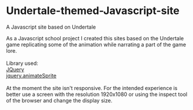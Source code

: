 # Undertale-themed-Javascript-site
A Javascript site based on Undertale

As a Javascript school project I created this sites based on the Undertale game replicating some of the animation while narrating a part of the game lore.<br><br>
Library used:<br>
<a href="https://jquery.com/">JQuery</a><br>
<a href="https://blaiprat.github.io/jquery.animateSprite/">jquery.animateSprite</a><br><br>
At the moment the site isn't responsive. For the intended experience is better use a screen with the resolution 1920x1080 or using the inspect tool of the browser and change the display size.
<br>
<br>
